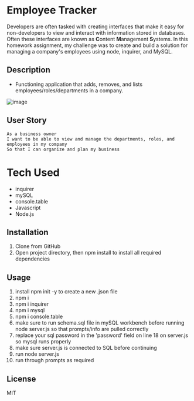 # Employee Tracker

Developers are often tasked with creating interfaces that make it easy for non-developers to view and interact with information stored in databases. Often these interfaces are known as **C**ontent **M**anagement **S**ystems. In this homework assignment, my challenge was to create and build a solution for managing a company's employees using node, inquirer, and MySQL.


## Description
* Functioning application that adds, removes, and lists employees/roles/departments in a company.

![image](https://user-images.githubusercontent.com/92649046/151712945-556597f9-6bc0-4987-a630-fac88c3cd991.png)

## User Story
```
As a business owner
I want to be able to view and manage the departments, roles, and employees in my company
So that I can organize and plan my business
```
# Tech Used
- inquirer
- mySQL
- console.table
- Javascript
- Node.js

## Installation
1. Clone from GitHub
2. Open project directory, then npm install to install all required dependencies 

## Usage
1. install npm init -y to create a new .json file
2. npm i
3. npm i inquirer
4. npm i mysql
5. npm i console.table
6. make sure to run schema.sql file in mySQL workbench before running node server.js so that prompts/info are pulled correctly
7. replace your sql password in the 'password' field on line 18 on server.js so mysql runs properly
8. make sure server.js is connected to SQL before continuing
9. run node server.js
10. run through prompts as required 

## License
MIT
